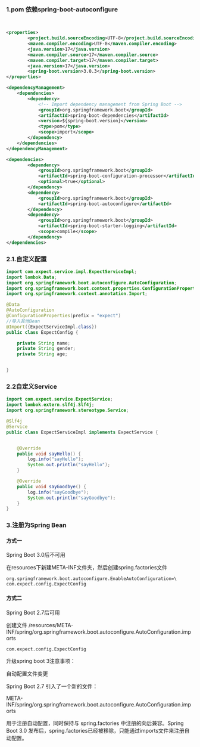 ### 1.pom 依赖spring-boot-autoconfigure

```xml


<properties>
        <project.build.sourceEncoding>UTF-8</project.build.sourceEncoding>
        <maven.compiler.encoding>UTF-8</maven.compiler.encoding>
        <java.version>17</java.version>
        <maven.compiler.source>17</maven.compiler.source>
        <maven.compiler.target>17</maven.compiler.target>
        <java.version>17</java.version>
        <spring-boot.version>3.0.3</spring-boot.version>
</properties>

<dependencyManagement>
    <dependencies>
        <dependency>
            <!-- Import dependency management from Spring Boot -->
            <groupId>org.springframework.boot</groupId>
            <artifactId>spring-boot-dependencies</artifactId>
            <version>${spring-boot.version}</version>
            <type>pom</type>
            <scope>import</scope>
        </dependency>
    </dependencies>
</dependencyManagement>

<dependencies>
        <dependency>
            <groupId>org.springframework.boot</groupId>
            <artifactId>spring-boot-configuration-processor</artifactId>
            <optional>true</optional>
        </dependency>
        <dependency>
            <groupId>org.springframework.boot</groupId>
            <artifactId>spring-boot-autoconfigure</artifactId>
        </dependency>
        <dependency>
            <groupId>org.springframework.boot</groupId>
            <artifactId>spring-boot-starter-logging</artifactId>
            <scope>compile</scope>
        </dependency>
</dependencies>
```

### 2.1.自定义配置

```java
import com.expect.service.impl.ExpectServiceImpl;
import lombok.Data;
import org.springframework.boot.autoconfigure.AutoConfiguration;
import org.springframework.boot.context.properties.ConfigurationProperties;
import org.springframework.context.annotation.Import;

@Data
@AutoConfiguration
@ConfigurationProperties(prefix = "expect")
//导入其他Bean
@Import({ExpectServiceImpl.class})
public class ExpectConfig {

    private String name;
    private String gender;
    private String age;


}
```



### 2.2自定义Service

```java
import com.expect.service.ExpectService;
import lombok.extern.slf4j.Slf4j;
import org.springframework.stereotype.Service;

@Slf4j
@Service
public class ExpectServiceImpl implements ExpectService {


    @Override
    public void sayHello() {
        log.info("sayHello");
        System.out.println("sayHello");
    }

    @Override
    public void sayGoodbye() {
        log.info("sayGoodbye");
        System.out.println("sayGoodbye");
    }
}
```



### 3.注册为Spring Bean

#### 方式一

Spring Boot 3.0后不可用

在resources下新建META-INF文件夹，然后创建spring.factories文件

```te
org.springframework.boot.autoconfigure.EnableAutoConfiguration=\
com.expect.config.ExpectConfig
```

#### 方式二

Spring Boot 2.7后可用

创建文件 /resources/META-INF/spring/org.springframework.boot.autoconfigure.AutoConfiguration.imports

```tex
com.expect.config.ExpectConfig
```





升级spring boot 3注意事项：

自动配置文件变更

Spring Boot 2.7 引入了一个新的文件：

META-INF/spring/org.springframework.boot.autoconfigure.AutoConfiguration.imports

用于注册自动配置，同时保持与 spring.factories 中注册的向后兼容。Spring Boot 3.0 发布后，spring.factories已经被移除，只能通过imports文件来注册自动配置。
